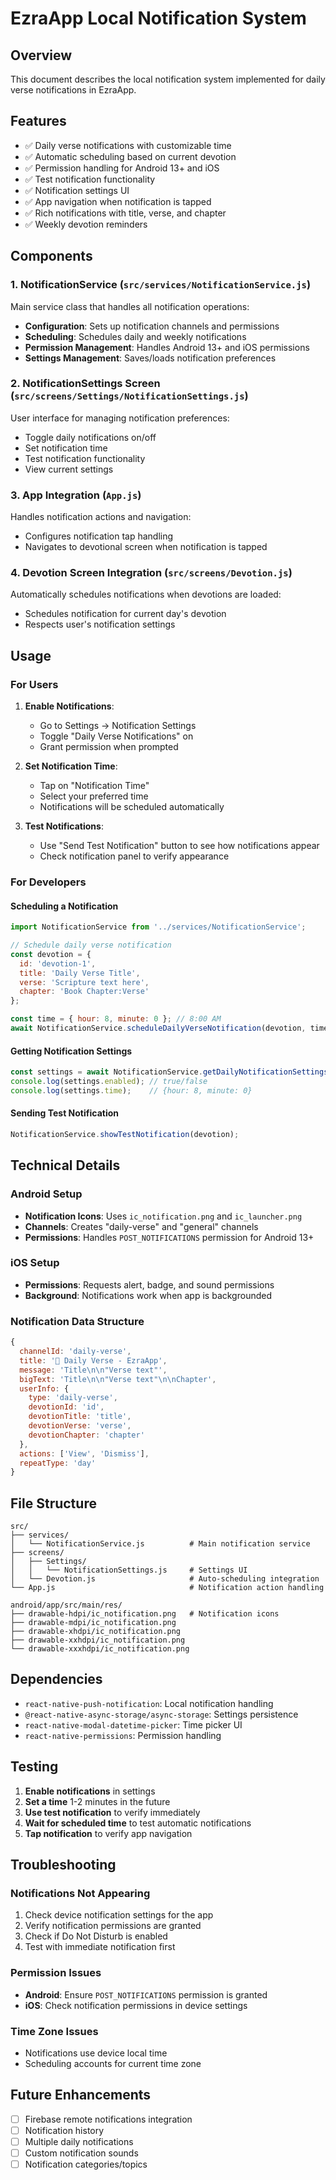 # EzraApp Local Notification System

## Overview
This document describes the local notification system implemented for daily verse notifications in EzraApp.

## Features
- ✅ Daily verse notifications with customizable time
- ✅ Automatic scheduling based on current devotion
- ✅ Permission handling for Android 13+ and iOS
- ✅ Test notification functionality
- ✅ Notification settings UI
- ✅ App navigation when notification is tapped
- ✅ Rich notifications with title, verse, and chapter
- ✅ Weekly devotion reminders

## Components

### 1. NotificationService (`src/services/NotificationService.js`)
Main service class that handles all notification operations:
- **Configuration**: Sets up notification channels and permissions
- **Scheduling**: Schedules daily and weekly notifications
- **Permission Management**: Handles Android 13+ and iOS permissions
- **Settings Management**: Saves/loads notification preferences

### 2. NotificationSettings Screen (`src/screens/Settings/NotificationSettings.js`)
User interface for managing notification preferences:
- Toggle daily notifications on/off
- Set notification time
- Test notification functionality
- View current settings

### 3. App Integration (`App.js`)
Handles notification actions and navigation:
- Configures notification tap handling
- Navigates to devotional screen when notification is tapped

### 4. Devotion Screen Integration (`src/screens/Devotion.js`)
Automatically schedules notifications when devotions are loaded:
- Schedules notification for current day's devotion
- Respects user's notification settings

## Usage

### For Users
1. **Enable Notifications**:
   - Go to Settings → Notification Settings
   - Toggle "Daily Verse Notifications" on
   - Grant permission when prompted

2. **Set Notification Time**:
   - Tap on "Notification Time" 
   - Select your preferred time
   - Notifications will be scheduled automatically

3. **Test Notifications**:
   - Use "Send Test Notification" button to see how notifications appear
   - Check notification panel to verify appearance

### For Developers

#### Scheduling a Notification
```javascript
import NotificationService from '../services/NotificationService';

// Schedule daily verse notification
const devotion = {
  id: 'devotion-1',
  title: 'Daily Verse Title',
  verse: 'Scripture text here',
  chapter: 'Book Chapter:Verse'
};

const time = { hour: 8, minute: 0 }; // 8:00 AM
await NotificationService.scheduleDailyVerseNotification(devotion, time);
```

#### Getting Notification Settings
```javascript
const settings = await NotificationService.getDailyNotificationSettings();
console.log(settings.enabled); // true/false
console.log(settings.time);    // {hour: 8, minute: 0}
```

#### Sending Test Notification
```javascript
NotificationService.showTestNotification(devotion);
```

## Technical Details

### Android Setup
- **Notification Icons**: Uses `ic_notification.png` and `ic_launcher.png`
- **Channels**: Creates "daily-verse" and "general" channels
- **Permissions**: Handles `POST_NOTIFICATIONS` permission for Android 13+

### iOS Setup
- **Permissions**: Requests alert, badge, and sound permissions
- **Background**: Notifications work when app is backgrounded

### Notification Data Structure
```javascript
{
  channelId: 'daily-verse',
  title: '📖 Daily Verse - EzraApp',
  message: 'Title\n\n"Verse text"',
  bigText: 'Title\n\n"Verse text"\n\nChapter',
  userInfo: {
    type: 'daily-verse',
    devotionId: 'id',
    devotionTitle: 'title',
    devotionVerse: 'verse',
    devotionChapter: 'chapter'
  },
  actions: ['View', 'Dismiss'],
  repeatType: 'day'
}
```

## File Structure
```
src/
├── services/
│   └── NotificationService.js          # Main notification service
├── screens/
│   ├── Settings/
│   │   └── NotificationSettings.js     # Settings UI
│   └── Devotion.js                     # Auto-scheduling integration
└── App.js                              # Notification action handling

android/app/src/main/res/
├── drawable-hdpi/ic_notification.png   # Notification icons
├── drawable-mdpi/ic_notification.png
├── drawable-xhdpi/ic_notification.png
├── drawable-xxhdpi/ic_notification.png
└── drawable-xxxhdpi/ic_notification.png
```

## Dependencies
- `react-native-push-notification`: Local notification handling
- `@react-native-async-storage/async-storage`: Settings persistence
- `react-native-modal-datetime-picker`: Time picker UI
- `react-native-permissions`: Permission handling

## Testing
1. **Enable notifications** in settings
2. **Set a time** 1-2 minutes in the future
3. **Use test notification** to verify immediately
4. **Wait for scheduled time** to test automatic notifications
5. **Tap notification** to verify app navigation

## Troubleshooting

### Notifications Not Appearing
1. Check device notification settings for the app
2. Verify notification permissions are granted
3. Check if Do Not Disturb is enabled
4. Test with immediate notification first

### Permission Issues
- **Android**: Ensure `POST_NOTIFICATIONS` permission is granted
- **iOS**: Check notification permissions in device settings

### Time Zone Issues
- Notifications use device local time
- Scheduling accounts for current time zone

## Future Enhancements
- [ ] Firebase remote notifications integration
- [ ] Notification history
- [ ] Multiple daily notifications
- [ ] Custom notification sounds
- [ ] Notification categories/topics 